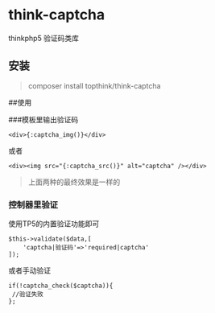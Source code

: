 # think-captcha
thinkphp5 验证码类库

## 安装
> composer install topthink/think-captcha


##使用

###模板里输出验证码

~~~
<div>{:captcha_img()}</div>
~~~
或者
~~~
<div><img src="{:captcha_src()}" alt="captcha" /></div>
~~~
> 上面两种的最终效果是一样的

### 控制器里验证
使用TP5的内置验证功能即可
~~~
$this->validate($data,[
    'captcha|验证码'=>'required|captcha'
]);
~~~
或者手动验证
~~~
if(!captcha_check($captcha)){
 //验证失败
};
~~~